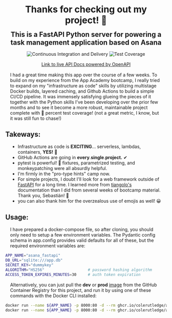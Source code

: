 <h1 style="margin: 3%" align='center'>Thanks for checking out my project! 👋</h1>
<h2 style="margin: 3%" align='center'>This is a FastAPI Python server for powering a task management application based on Asana</h2>

<p style="margin: 3%" align='center'>
    <img src="https://github.com/ColeRutledge/asana_fastapi/actions/workflows/ci.yml/badge.svg?branch=master" alt="Continuous Integration and Delivery">
    <img src="https://img.shields.io/badge/Test%20Coverage-100%25-brightgreen" alt="Test Coverage">
</p>

<p style="margin: 3%" align='center'>
    <a href='https://asana-fastapi.herokuapp.com/docs' target='_blank'>Link to live API Docs powered by OpenAPI</a>
</p>

<p style="margin: 3%">I had a great time making this app over the course of a few weeks. To build on my experience from the App Academy bootcamp, I really tried to expand on my "infrastructure as code" skills by utilizing multistage Docker builds, layered caching, and Github Actions to build a simple CI/CD pipeline. It was immensely satisfying glueing the pieces of it together with the Python skills I've been developing over the prior few months and to see it become a more robust, maintainable project complete with 💯 percent test coverage! (not a great metric, I know, but it was still fun to chase!)</p>

## Takeways:

<ul style="margin: 3%">
    <li>Infrastructure as code is <b>EXCITING</b>... serverless, lambdas, containers, <b>YES!</b> 🎉</li>
    <li>GitHub Actions are going in <b>every</b>.<b>single</b>.<b>project.</b> ✔</li>
    <li>pytest is powerful! 💪 fixtures, parametrized testing, and monkeypatching were all absurdly helpful.</li>
    <li>I'm firmly in the "pro-type hints" camp now.</li>
    <li>For simple projects, I doubt I'll look for a web framework outside of <a href='https://github.com/tiangolo/fastapi' target='_blank'>FastAPI</a> for a long time. I learned more from <a href='https://github.com/tiangolo' target='_blank'>tiangolo's</a> documentation than I did from several weeks of bootcamp material. Thank you, Sebastián!  🙌</li>
    <li>you can also thank him for the overzealous use of emojis as well! 😀 </li>
</ul>

## Usage:

<p style="margin: 3%">I have prepared a docker-compose file, so after cloning, you should only need to setup a few environment variables. The Pydantic config schema in app.config provides valid defaults for all of these, but the required environment variables are: </p>

```bash
APP_NAME="asana_fastapi"
DB_URL="sqlite:///app.db"
SECRET_KEY="dummykey"
ALGORITHM="HS256"                   # password hashing algorithm
ACCESS_TOKEN_EXPIRES_MINUTES=30     # auth token expiration
```

<p style="margin: 3%">Alternatively, you can just pull the <b>dev</b> or <b>prod</b> <a href='https://github.com/users/ColeRutledge/packages/container/package/asana_fastapi'>image</a> from the GitHub Container Registry for this project, and run it by using one of these commands with the Docker CLI installed: </p>

```bash
docker run --name ${APP_NAME} -p 8000:80 -d --rm ghcr.io/colerutledge/asana_fastapi:dev
docker run --name ${APP_NAME} -p 8000:80 -d --rm ghcr.io/colerutledge/asana_fastapi:prod
```
